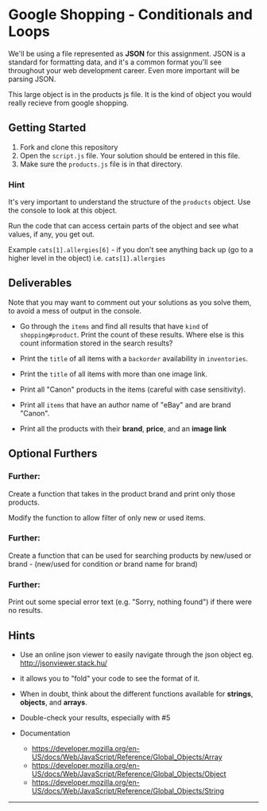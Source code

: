 # Google Shopping - Conditionals and Loops

We'll be using a file represented as **JSON** for this assignment. JSON is a standard for formatting data, and it's a common format you'll see throughout your web development career. Even more important will be parsing JSON.

This large object is in the products js file. It is the kind of object you would really recieve from google shopping.


## Getting Started

1. Fork and clone this repository
2. Open the `script.js` file. Your solution should be entered in this file.
3. Make sure the `products.js` file is in that directory.

### Hint
It's very important to understand the structure of the `products` object.
Use the console to look at this object. 

Run the code that can access certain parts of the object and see what values, if any, you get out.

Example `cats[1].allergies[6]` - if you don't see anything back up (go to a higher level in the object) i.e. `cats[1].allergies`

## Deliverables

Note that you may want to comment out your solutions as you solve them, to avoid a mess of output in the console.

- Go through the `items` and find all results that have `kind` of `shopping#product`. Print the count of these results. Where else is this count information stored in the search results?

- Print the `title` of all items with a `backorder` availability in `inventories`.

- Print the `title` of all items with more than one image link.

- Print all "Canon" products in the items (careful with case sensitivity).

- Print all `items` that have an author name of "eBay" and are brand "Canon".

- Print all the products with their **brand**, **price**, and an **image link**

## Optional Furthers

### Further:
Create a function that takes in the product brand and print only those products.

Modify the function to allow filter of only new or used items.

### Further:

Create a function that can be used for searching products by new/used or brand - (new/used for condition *or* brand name for brand)

### Further:
Print out some special error text (e.g. "Sorry, nothing found") if there were no results.

## Hints
* Use an online json viewer to easily navigate through the json object eg. http://jsonviewer.stack.hu/

* it allows you to "fold" your code to see the format of it.

* When in doubt, think about the different functions available for **strings**, **objects**, and **arrays**.
* Double-check your results, especially with #5
* Documentation
  * https://developer.mozilla.org/en-US/docs/Web/JavaScript/Reference/Global_Objects/Array
  * https://developer.mozilla.org/en-US/docs/Web/JavaScript/Reference/Global_Objects/Object
  * https://developer.mozilla.org/en-US/docs/Web/JavaScript/Reference/Global_Objects/String

---
